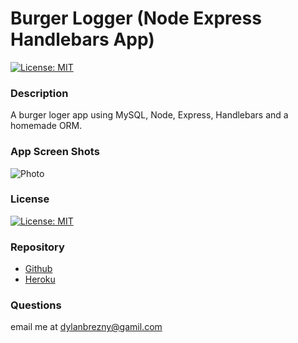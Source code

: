 # Burger Logger (Node Express Handlebars App)
  
  [![License: MIT](https://img.shields.io/badge/License-MIT-yellow.svg)](https://opensource.org/licenses/MIT)
  
  ### Description

  A burger loger app using MySQL, Node, Express, Handlebars and a homemade ORM. 
  

  ### App Screen Shots

  ![Photo]()   
  

  ### License

  [![License: MIT](https://img.shields.io/badge/License-MIT-yellow.svg)](https://opensource.org/licenses/MIT)

  ### Repository

  - [Github](https://github.com/dbreznay/Burger-App)
  - [Heroku]()

  ### Questions

   email me at dylanbrezny@gamil.com
